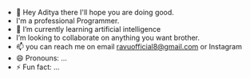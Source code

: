 - 👋 Hey Aditya there I'll hope you are doing good.
- I'm a professional Programmer.
- 🌱 I’m currently learning artificial intelligence 
-  I’m looking to collaborate on anything you want brother.
- 📫 you can reach me on email ravuofficial8@gmail.com or Instagram 
- 😄 Pronouns: ...
- ⚡ Fun fact: ...

<!---
AadityaKumarSharma/AadityaKumarSharma is a ✨ special ✨ repository because its `README.md` (this file) appears on your GitHub profile.
You can click the Preview link to take a look at your changes.
--->
